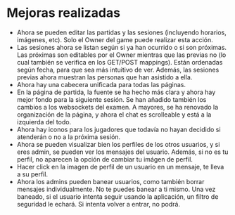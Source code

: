 # Mejoras realizadas

- Ahora se pueden editar las partidas y las sesiones (incluyendo horarios, imágenes, etc). Solo el Owner del game puede realizar esta acción.
- Las sesiones ahora se listan según si ya han ocurrido o si son próximas. Las próximas son editables por el Owner mientras que las previas no (lo cual también se verifica en los GET/POST mappings). Están ordenadas según fecha, para que sea más intuitivo de ver. Además, las sesiones previas ahora muestran las personas que han asistido a ella.
- Ahora hay una cabecera unificada para todas las páginas.
- En la página de partida, la fuente se ha hecho más clara y ahora hay mejor fondo para la siguiente sesión. Se han añadido también los cambios a los websockets del examen. A mayores, se ha renovado la organización de la página, y ahora el chat es scrolleable y está a la izquierda del todo.
- Ahora hay iconos para los jugadores que todavía no hayan decidido si atenderán o no a la próxima sesión.
- Ahora se pueden visualizar bien los perfiles de los otros usuarios, y si eres admin, se pueden ver los mensajes del usuario. Además, si no es tu perfil, no aparecen la opción de cambiar tu imágen de perfil.
- Hacer click en la imagen de perfil de un usuario en un mensaje, te lleva a su perfil.
- Ahora los admins pueden banear usuarios, como también borrar mensajes individualmente. No te puedes banear a ti mismo. Una vez baneado, si el usuario intenta seguir usando la aplicación, un filtro de seguridad le echará. Si intenta volver a entrar, no podrá.